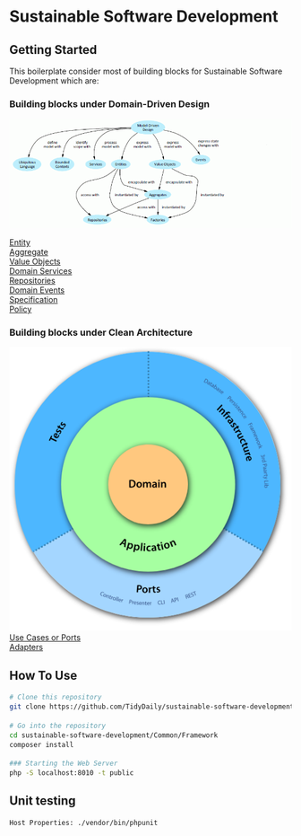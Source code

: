 # Sustainable Software Development

## Getting Started

This boilerplate consider most of building blocks for Sustainable Software Development which are:
### Building blocks under Domain-Driven Design
![Image](Common/assets/DDDBuildingBlocks.png?raw=true)

[Entity](Domains/HostProperties/Domain/Model/Property)  
[Aggregate](Domains/HostProperties/Domain/Model/Property)  
[Value Objects](Domains/HostProperties/Domain/Model/Property)  
[Domain Services](Domains/HostProperties/Domain/Model/Property)    
[Repositories](Domains/HostProperties/Domain/Model/Property)    
[Domain Events](Domains/HostProperties/Domain/Model/Property/Events)  
[Specification](Domains/HostProperties/Domain/Model/Property/Specifications)  
[Policy](Domains/HostProperties/Domain/Model/Property/Policies)

### Building blocks under Clean Architecture
![Image](Common/assets/clean-architecture.png?raw=true)
[Use Cases or Ports](Domains/HostProperties/Application/UseCases)  
[Adapters](Domains/HostProperties/Interfaces)  
  

## How To Use

```bash
# Clone this repository
git clone https://github.com/TidyDaily/sustainable-software-development.git

# Go into the repository
cd sustainable-software-development/Common/Framework
composer install

### Starting the Web Server
php -S localhost:8010 -t public
```

## Unit testing
```
Host Properties: ./vendor/bin/phpunit
```